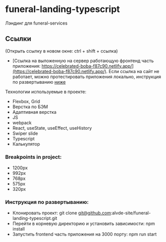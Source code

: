 # funeral-landing-typescript
Лэндинг для funeral-services

## Ссылки
(Открыть ссылку в новом окне: ctrl + shift + ссылка)
* [Ссылка на выложенную на сервер работающую фронтенд часть приложения: https://celebrated-boba-f87c90.netlify.app/](https://celebrated-boba-f87c90.netlify.app/). Если ссылка на сайт не работает, можно протестировать приложения локально, инструкция по развертыванию [ниже](#Инструкция-по-развертыванию)

Технологии используемые в проекте:
* Flexbox, Grid
* Верстка по БЭМ
* Адаптивная верстка
* JS
* webpack
* React, useState, useEffect, useHistory
* Swiper slide
* Typescript
* Калькулятор


### Breakpoints in project:
* 1200px
* 992px
* 768px
* 575px
* 320px

### Инструкция по развертыванию:
* Клонировать проект: git clone git@github.com:alvde-site/funeral-landing-typescript.git
* Перейти в корневую директорию и установить зависимости: npm install
* Запустить frontend часть приложения на 3000 порту: npm run start